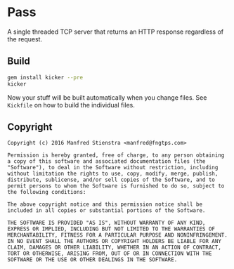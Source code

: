 # Pass

A single threaded TCP server that returns an HTTP response regardless of the request.

## Build

```sh
gem install kicker --pre
kicker
```

Now your stuff will be built automatically when you change files. See `Kickfile` on how to build the individual files.

## Copyright

```
Copyright (c) 2016 Manfred Stienstra <manfred@fngtps.com>

Permission is hereby granted, free of charge, to any person obtaining a copy of this software and associated documentation files (the "Software"), to deal in the Software without restriction, including without limitation the rights to use, copy, modify, merge, publish, distribute, sublicense, and/or sell copies of the Software, and to permit persons to whom the Software is furnished to do so, subject to the following conditions:

The above copyright notice and this permission notice shall be included in all copies or substantial portions of the Software.

THE SOFTWARE IS PROVIDED "AS IS", WITHOUT WARRANTY OF ANY KIND, EXPRESS OR IMPLIED, INCLUDING BUT NOT LIMITED TO THE WARRANTIES OF MERCHANTABILITY, FITNESS FOR A PARTICULAR PURPOSE AND NONINFRINGEMENT. IN NO EVENT SHALL THE AUTHORS OR COPYRIGHT HOLDERS BE LIABLE FOR ANY CLAIM, DAMAGES OR OTHER LIABILITY, WHETHER IN AN ACTION OF CONTRACT, TORT OR OTHERWISE, ARISING FROM, OUT OF OR IN CONNECTION WITH THE SOFTWARE OR THE USE OR OTHER DEALINGS IN THE SOFTWARE.
```